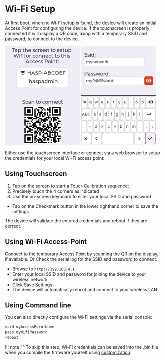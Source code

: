 # Wi-Fi Setup

At first boot, when no Wi-Fi setup is found, the device will create an initial Access Point for configuring the device.
If the touchscreen is properly connected it will display a QR code, along with a temporary SSID and password, to connect to the device.

![](../assets/images/hasp/oobe_setup.png)
![](../assets/images/hasp/wifi_setup.png)

Either use the touchscreen interface or connect via a web browser to setup the credentials for your local Wi-Fi access point:

## Using Touchscreen

1. Tap on the screen to start a Touch Calibration sequence:
2. Precisely touch the 4 corners as indicated
3. Use the on-screen keyboard to enter your local SSID and password
  - Tap on the Checkmark button in the lower righthand corner to save the settings

The device will validate the entered credentials and reboot if they are correct.

## Using Wi-Fi Access-Point

Connect to the temporary Access Point by scanning the QR on the display, if available.
Or Check the serial log for the SSID and password to connect.

- Browse to `http://192.168.4.1`
- Enter your local SSID and password for joining the device to your wireless network
- Click Save Settings
- The device will automatically reboot and connect to your wireless LAN

## Using Command line

You can also directly configure the Wi-Fi settings via the serial console:

```bash
ssid myAccessPointName
pass myWifiPassword
reboot
```

!!! note ""
    To skip this step, Wi-Fi credentials can be saved into the .bin file when you compile the firmware yourself using [customization](../compiling/customize.md). 

